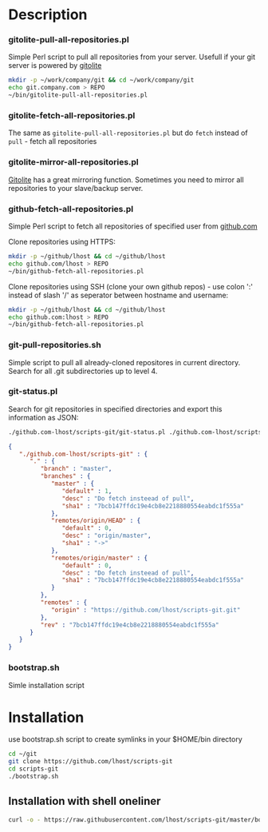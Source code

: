 # Description

### gitolite-pull-all-repositories.pl

Simple Perl script to pull all repositories from your server. Usefull if your git server is powered by [gitolite](http://gitolite.com/gitolite/index.html)
```bash
mkdir -p ~/work/company/git && cd ~/work/company/git
echo git.company.com > REPO
~/bin/gitolite-pull-all-repositories.pl
```
### gitolite-fetch-all-repositories.pl
The same as `gitolite-pull-all-repositories.pl` but do `fetch` instead of `pull` - fetch all repositories

### gitolite-mirror-all-repositories.pl
[Gitolite](http://gitolite.com/) has a great mirroring function. Sometimes you need to mirror all repositories to your slave/backup server.

### github-fetch-all-repositories.pl

Simple Perl script to fetch all repositories of specified user from [github.com](https://github.com)

Clone repositories using HTTPS:
```bash
mkdir -p ~/github/lhost && cd ~/github/lhost
echo github.com/lhost > REPO
~/bin/github-fetch-all-repositories.pl
```

Clone repositories using SSH (clone your own github repos) - use colon ':' instead of slash '/' as seperator between hostname and username:
```bash
mkdir -p ~/github/lhost && cd ~/github/lhost
echo github.com:lhost > REPO
~/bin/github-fetch-all-repositories.pl
```

### git-pull-repositories.sh

Simple script to pull all already-cloned repositores in current directory. Search for all .git subdirectories up to level 4.

### git-status.pl

Search for git repositories in specified directories and export this information as JSON:

```bash
./github.com-lhost/scripts-git/git-status.pl ./github.com-lhost/scripts-git
```
```json
{
   "./github.com-lhost/scripts-git" : {
      "." : {
         "branch" : "master",
         "branches" : {
            "master" : {
               "default" : 1,
               "desc" : "Do fetch insteead of pull",
               "sha1" : "7bcb147ffdc19e4cb8e2218880554eabdc1f555a"
            },
            "remotes/origin/HEAD" : {
               "default" : 0,
               "desc" : "origin/master",
               "sha1" : "->"
            },
            "remotes/origin/master" : {
               "default" : 0,
               "desc" : "Do fetch insteead of pull",
               "sha1" : "7bcb147ffdc19e4cb8e2218880554eabdc1f555a"
            }
         },
         "remotes" : {
            "origin" : "https://github.com/lhost/scripts-git.git"
         },
         "rev" : "7bcb147ffdc19e4cb8e2218880554eabdc1f555a"
      }
   }
}
```

### bootstrap.sh

Simle installation script

# Installation

use bootstrap.sh script to create symlinks in your $HOME/bin directory

```bash
cd ~/git
git clone https://github.com/lhost/scripts-git
cd scripts-git
./bootstrap.sh
```

## Installation with shell oneliner

```bash
curl -o - https://raw.githubusercontent.com/lhost/scripts-git/master/bootstrap.sh | sh
```

